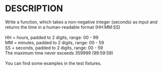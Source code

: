 # DESCRIPTION

Write a function, which takes a non-negative integer (seconds) as input and returns the time in a human-readable format (HH:MM:SS)
<br><br>
HH = hours, padded to 2 digits, range: 00 - 99
<br>
MM = minutes, padded to 2 digits, range: 00 - 59
<br>
SS = seconds, padded to 2 digits, range: 00 - 59
<br>
The maximum time never exceeds 359999 (99:59:59)
<br><br>
You can find some examples in the test fixtures.
